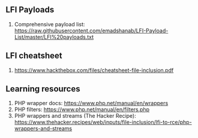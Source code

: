 ## LFI Payloads
1. Comprehensive payload list:
https://raw.githubusercontent.com/emadshanab/LFI-Payload-List/master/LFI%20payloads.txt

## LFI cheatsheet
1. https://www.hackthebox.com/files/cheatsheet-file-inclusion.pdf

## Learning resources
1. PHP wrapper docs: https://www.php.net/manual/en/wrappers
2. PHP filters: https://www.php.net/manual/en/filters.php
3. PHP wrappers and streams (The Hacker Recipe): https://www.thehacker.recipes/web/inputs/file-inclusion/lfi-to-rce/php-wrappers-and-streams
